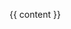 <head>
<link rel="icon" href="https:www.crawl-survival.com/favicon.ico" type="image/x-icon" />
</head>

{{ content }}

